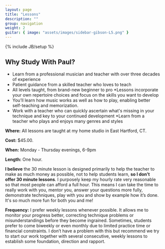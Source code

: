 ```yaml
---
layout: page
title: "Lessons"
description: ""
group: navigation
weight: 2
guitar: { image: "assets/images/sidebar-gibson-L5.png" }
---
```

{% include JB/setup %}

## Why Study With Paul?

* Learn from a professional musician and teacher with over three decades of experience
* Patient guidance from a skilled teacher who loves to teach
* All levels taught, from brand-new beginner to pro
*Lessons incorporate your own repertoire choices and focus on the skills you want to develop
* You’ll learn how music works as well as how to play, enabling better self-teaching and memorization.
* Work with a teacher who can quickly ascertain what's missing in your technique and key to your continued development
*Learn from a teacher who plays and enjoys many genres and styles

**Where:** All lessons are taught at my home studio in East Hartford, CT.

**Cost:**	 $45.00.

**When:**  Monday - Thursday evenings, 6-9pm

**Length:**  One hour.

 **I believe** the 30 minute lesson is designed primarily to help the teacher to make as much money as possible, not to help students learn, **so I don’t offer 30 minute lessons**. I purposely keep my hourly rate very reasonable so that most people can afford a full hour. This means I can take the time to really work with you, mentor you, answer your questions more fully, demonstrate techniques, play with you and show by example how it’s done. It's so much more fun for both you and me!

**Frequency:**   I prefer weekly lessons whenever possible. It allows me to monitor your progress better, correcting technique problems or misunderstandings before they become ingrained. Sometimes, students prefer to come biweekly or even monthly due to limited practice time or financial constraints. I don’t have a problem with this but recommend we try to start our work together with several consecutive, weekly lessons to establish some foundation, direction and rapport.


